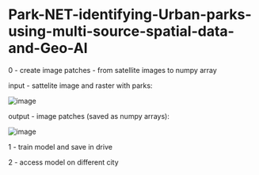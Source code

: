 # Park-NET-identifying-Urban-parks-using-multi-source-spatial-data-and-Geo-AI

0 - create image patches - from satellite images to numpy array

input - sattelite image and raster with parks:

![image](https://user-images.githubusercontent.com/79871387/168478919-4290f769-7580-440b-be7f-c7b30a6f8901.png)

output - image patches (saved as numpy arrays):

![image](https://user-images.githubusercontent.com/79871387/168479179-0e84e309-38f9-4c04-b750-185401792654.png)


1 - train model and save in drive

2 - access model on different city
